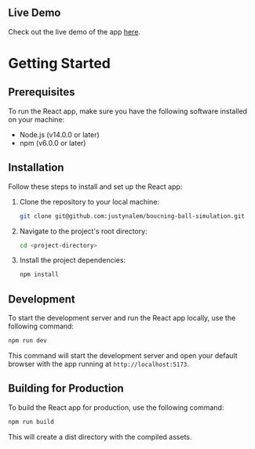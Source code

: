 ## Live Demo

Check out the live demo of the app [here](https://bouncing-ball-simulation-react.netlify.app/).

# Getting Started

## Prerequisites

To run the React app, make sure you have the following software installed on your machine:

- Node.js (v14.0.0 or later)
- npm (v6.0.0 or later)

## Installation

Follow these steps to install and set up the React app:

1. Clone the repository to your local machine:

   ```bash
   git clone git@github.com:justynalem/boucning-ball-simulation.git
   ```

2. Navigate to the project's root directory:

   ```bash
   cd <project-directory>
   ```

3. Install the project dependencies:

   ```bash
   npm install
   ```

## Development

To start the development server and run the React app locally, use the following command:

```bash
npm run dev
```

This command will start the development server and open your default browser with the app running at `http://localhost:5173`.

## Building for Production

To build the React app for production, use the following command:

```bash
npm run build
```
This will create a dist directory with the compiled assets.

